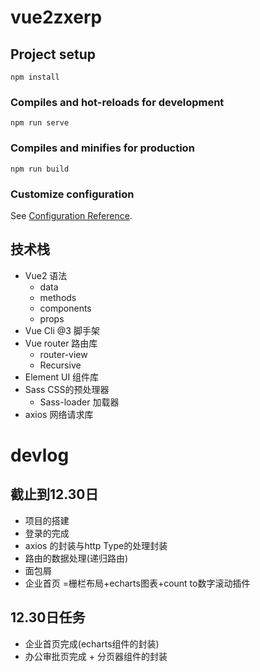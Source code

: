 # vue2zxerp

## Project setup
```
npm install
```

### Compiles and hot-reloads for development
```
npm run serve
```

### Compiles and minifies for production
```
npm run build
```

### Customize configuration
See [Configuration Reference](https://cli.vuejs.org/config/).

## 技术栈

+ Vue2 语法
  + data
  + methods
  + components
  + props
+ Vue Cli @3  脚手架
+ Vue router  路由库
  + router-view
  + Recursive
+ Element UI  组件库
+ Sass  CSS的预处理器
  + Sass-loader 加载器
+ axios 网络请求库

# devlog

## 截止到12.30日

  + 项目的搭建
  + 登录的完成
  + axios 的封装与http Type的处理封装
  + 路由的数据处理(递归路由)
  + 面包屑 
  + 企业首页 =栅栏布局+echarts图表+count to数字滚动插件

## 12.30日任务
  + 企业首页完成(echarts组件的封装)
  + 办公审批页完成 + 分页器组件的封装
